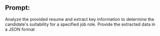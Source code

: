 ## Prompt: 

Analyze the provided resume and extract key information to determine the candidate's suitability for a specified job role. Provide the extracted data in a JSON format
